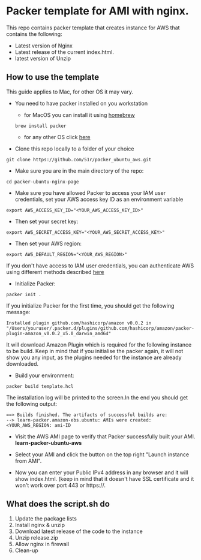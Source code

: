 # Packer template for AMI with nginx.

This repo contains packer template that creates instance for AWS that contains the following:
* Latest version of Nginx
* Latest release of the current index.html.
* latest version of Unzip

## How to use the template
This guide applies to Mac, for other OS it may vary. 
* You need to have packer  installed on you workstation
   *  for MacOS you can install it using [homebrew](https://brew.sh/)
   
    ```
    brew install packer
    ```
  
   *  for any other OS click [here](https://packer.io/downloads.html) 

* Clone this repo locally to a folder of your choice
```
git clone https://github.com/51r/packer_ubuntu_aws.git
```
* Make sure you are in the main directory of the repo:

```
cd packer-ubuntu-nginx-page
```
* Make sure you have allowed Packer to access your IAM user credentials, set your AWS access key ID as an environment variable
```
export AWS_ACCESS_KEY_ID="<YOUR_AWS_ACCESS_KEY_ID>"
```
* Then set your secret key:
```
export AWS_SECRET_ACCESS_KEY="<YOUR_AWS_SECRET_ACCESS_KEY>"
```
* Then set your AWS region:
```
export AWS_DEFAULT_REGION="<YOUR_AWS_REGION>"
```
If you don't have access to IAM user credentials, you can authenticate AWS using different methods described [here](https://www.packer.io/plugins/builders/amazon#authentication)
* Initialize Packer:
```
packer init .
```
If you initialize Packer for the first time, you should get the following message:
```
Installed plugin github.com/hashicorp/amazon v0.0.2 in "/Users/youruser/.packer.d/plugins/github.com/hashicorp/amazon/packer-plugin-amazon_v0.0.2_x5.0_darwin_amd64"
```
It will download Amazon Plugin which is required for the following instance to be build. Keep in mind that if you initialise the packer again, it will not show you any input, as the plugins needed for the instance are already downloaded.
* Build your environment:
```
packer build template.hcl
```
The installation log will be printed to the screen.In the end you should get the following output: 
```
==> Builds finished. The artifacts of successful builds are:
--> learn-packer.amazon-ebs.ubuntu: AMIs were created:
<YOUR_AWS_REGION: ami-ID
```
* Visit the AWS AMI page to verify that Packer successfully built your AMI. **learn-packer-ubuntu-aws**

* Select your AMI and click the button on the top right "Launch instance from AMI".

* Now you can enter your Public IPv4 address in any browser and it will show index.html. (keep in mind that it doesn't have SSL certificate and it won't work over port 443 or https://.

## What does the script.sh do
1. Update the package lists
2. Install nginx & unzip
3. Download latest release оf the code to the instance
4. Unzip release.zip
5. Allow nginx in firewall
6. Clean-up 
